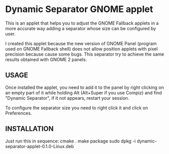 Dynamic Separator GNOME applet
==============================

This is an applet that helps you to adjust the GNOME Fallback applets
in a more accurate way adding a separator whose size can be configured
by user.

I created this applet because the new version of GNOME Panel (program
used on GNOME Fallback shell) does not allow position applets with
pixel precision because cause some bugs. This separator try to achieve
the same results obtained with GNOME 2 panels.


USAGE
-----

Once installed the applet, you need to add it to the panel by right
clicking on an empty part of it while holding Alt (Alt+Super if you
use Compiz) and find "Dynamic Separator", if it not appears, restart
your session.

To configure the separator size you need to right click it and click
on Preferences.


INSTALLATION
------------

Just run this in sequence:
    cmake .
    make package
    sudo dpkg -i dynamic-separator-applet-0.1.0-Linux.deb

